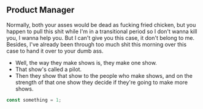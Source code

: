 ## Product Manager

Normally, both your asses would be dead as fucking fried chicken, but you happen to pull this shit while I'm in a transitional period so I don't wanna kill you, I wanna help you. But I can't give you this case, it don't belong to me. Besides, I've already been through too much shit this morning over this case to hand it over to your dumb ass.


- Well, the way they make shows is, they make one show.
- That show's called a pilot.
- Then they show that show to the people who make shows, and on the strength of that one show they decide if they're going to make more shows.

```javascript
const something = 1;
```
